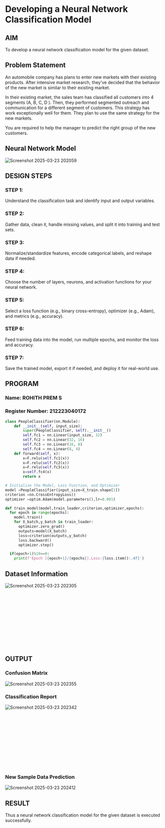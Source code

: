 # Developing a Neural Network Classification Model

## AIM

To develop a neural network classification model for the given dataset.

## Problem Statement

An automobile company has plans to enter new markets with their existing products. After intensive market research, they’ve decided that the behavior of the new market is similar to their existing market.

In their existing market, the sales team has classified all customers into 4 segments (A, B, C, D ). Then, they performed segmented outreach and communication for a different segment of customers. This strategy has work exceptionally well for them. They plan to use the same strategy for the new markets.

You are required to help the manager to predict the right group of the new customers.

## Neural Network Model
![Screenshot 2025-03-23 202059](https://github.com/user-attachments/assets/1ed0eb08-3ae2-42ce-b914-423494220fba)


## DESIGN STEPS

### STEP 1:
Understand the classification task and identify input and output variables.

### STEP 2:
Gather data, clean it, handle missing values, and split it into training and test sets.

### STEP 3:
Normalize/standardize features, encode categorical labels, and reshape data if needed.

### STEP 4:
Choose the number of layers, neurons, and activation functions for your neural network.

### STEP 5:
Select a loss function (e.g., binary cross-entropy), optimizer (e.g., Adam), and metrics (e.g., accuracy).

### STEP 6:
Feed training data into the model, run multiple epochs, and monitor the loss and accuracy.

### STEP 7:
Save the trained model, export it if needed, and deploy it for real-world use.


## PROGRAM

### Name: ROHITH PREM S
### Register Number: 212223040172

```python
class PeopleClassifier(nn.Module):
    def __init__(self, input_size):
        super(PeopleClassifier, self).__init__()
        self.fc1 = nn.Linear(input_size, 32)
        self.fc2 = nn.Linear(32, 16)
        self.fc3 = nn.Linear(16, 8)
        self.fc4 = nn.Linear(8, 4)
    def forward(self, x):
        x=F.relu(self.fc1(x))
        x=F.relu(self.fc2(x))
        x=F.relu(self.fc3(x))
        x=self.fc4(x)
        return x
```
```python
# Initialize the Model, Loss Function, and Optimizer
model =PeopleClassifier(input_size=X_train.shape[1])
criterion =nn.CrossEntropyLoss()
optimizer =optim.Adam(model.parameters(),lr=0.001)
```
```python
def train_model(model,train_loader,criterion,optimizer,epochs):
  for epoch in range(epochs):
    model.train()
    for X_batch,y_batch in train_loader:
      optimizer.zero_grad()
      outputs=model(X_batch)
      loss=criterion(outputs,y_batch)
      loss.backward()
      optimizer.step()

  if(epoch+1)%10==0:
    print(f'Epoch [{epoch+1}/{epochs}],Loss:{loss.item():.4f}')
```
## Dataset Information
![Screenshot 2025-03-23 202305](https://github.com/user-attachments/assets/2c9b0213-3c97-4dc8-88f1-92fbda1af6f7)
<br><br><br><br>
<br><br>
<br><br>
<br><br>
<br><br>




## OUTPUT
### Confusion Matrix
![Screenshot 2025-03-23 202355](https://github.com/user-attachments/assets/1112a6de-140a-4b51-88c3-8c31046ca71e)


### Classification Report
![Screenshot 2025-03-23 202342](https://github.com/user-attachments/assets/b813f5ad-5942-4185-ab66-f5f707a2bc2d)

<br><br>
<br><br>
<br><br>
<br><br><br><br>
### New Sample Data Prediction
![Screenshot 2025-03-23 202412](https://github.com/user-attachments/assets/6462708a-0f45-4b4c-80dc-97def54ace27)


## RESULT
Thus a neural network classification model for the given dataset is executed successfully.
